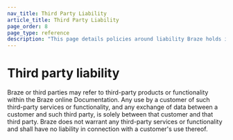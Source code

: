 ```yaml
---
nav_title: Third Party Liability
article_title: Third Party Liability
page_order: 8
page_type: reference
description: "This page details policies around liability Braze holds in reference to its associated third parties."
---
```


<!--
Warning! Don't make any changes to this document without approval from the legal department.
-->

# Third party liability

Braze or third parties may refer to third-party products or functionality within the Braze online Documentation.  Any use by a customer of such third-party services or functionality, and any exchange of data between a customer and such third party, is solely between that customer and that third party.  Braze does not warrant any third-party services or functionality and shall have no liability in connection with a customer's use thereof.
